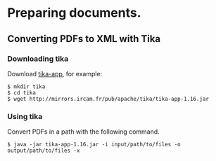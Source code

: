 # Preparing documents.
## Converting PDFs to XML with Tika 
### Downloading tika

Download [tika-app](https://tika.apache.org/download.html), for example:

```
$ mkdir tika
$ cd tika 
$ wget http://mirrors.ircam.fr/pub/apache/tika/tika-app-1.16.jar
``` 

### Using tika

Convert PDFs in a path with the following command.

```
$ java -jar tika-app-1.16.jar -i input/path/to/files -o output/path/to/files -x 
```

